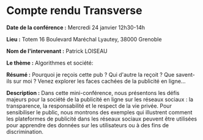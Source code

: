 # Compte rendu Transverse

**Date de la conférence :**
Mercredi 24 janvier 12h30-14h

**Lieu :**
Totem 16 Boulevard Maréchal Lyautey, 38000 Grenoble

**Nom de l'intervenant :** 
Patrick LOISEAU

**Le thème :**
Algorithmes et société:

**Résumé :**
Pourquoi je reçois cette pub ? Qui d'autre la reçoit ? Que savent-ils sur moi ? Venez explorer les faces cachées de la publicité en ligne...

**Description :**
Dans cette mini-conférence, nous présentons les défis majeurs pour la société de la publicité en ligne sur les réseaux sociaux : la transparence, la responsabilité et le respect de la vie privée.
Pour sensibiliser le public, nous montrons des exemples qui illustrent comment les plateformes de publicité dans les réseaux sociaux peuvent être utilisées pour apprendre des données sur les utilisateurs ou à des fins de discrimination. 
